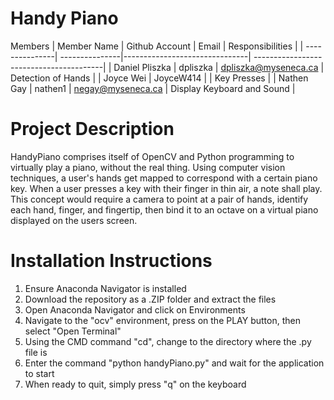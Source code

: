 # Handy Piano

Members
|   Member Name  | Github Account |           Email               | Responsibilities                        |
| ---------------| ---------------|-------------------------------| ----------------------------------------|
| Daniel Pliszka | dpliszka       | dpliszka@myseneca.ca          | Detection of Hands                      |
| Joyce Wei      | JoyceW414      |                               | Key Presses                             |
| Nathen Gay     | nathen1        | negay@myseneca.ca             | Display Keyboard and Sound              |

# Project Description 
HandyPiano comprises itself of OpenCV and Python programming to virtually play a piano, without the real thing. Using computer vision techniques, a user's hands get mapped to correspond with a certain piano key. When a user presses a key with their finger in thin air, a note shall play. This concept would require a camera to point at a pair of hands, identify each hand, finger, and fingertip, then bind it to an octave on a virtual piano displayed on the users screen.

# Installation Instructions

1. Ensure Anaconda Navigator is installed
2. Download the repository as a .ZIP folder and extract the files
3. Open Anaconda Navigator and click on Environments
4. Navigate to the "ocv" environment, press on the PLAY button, then select "Open Terminal"
5. Using the CMD command "cd", change to the directory where the .py file is
6. Enter the command "python handyPiano.py" and wait for the application to start
7. When ready to quit, simply press "q" on the keyboard
